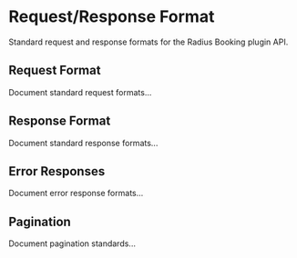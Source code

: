 # Request/Response Format

Standard request and response formats for the Radius Booking plugin API.

## Request Format

Document standard request formats...

## Response Format

Document standard response formats...

## Error Responses

Document error response formats...

## Pagination

Document pagination standards...